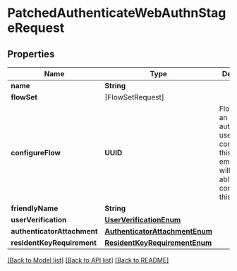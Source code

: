# PatchedAuthenticateWebAuthnStageRequest

## Properties
Name | Type | Description | Notes
------------ | ------------- | ------------- | -------------
**name** | **String** |  | [optional] 
**flowSet** | [FlowSetRequest] |  | [optional] 
**configureFlow** | **UUID** | Flow used by an authenticated user to configure this Stage. If empty, user will not be able to configure this stage. | [optional] 
**friendlyName** | **String** |  | [optional] 
**userVerification** | [**UserVerificationEnum**](UserVerificationEnum.md) |  | [optional] 
**authenticatorAttachment** | [**AuthenticatorAttachmentEnum**](AuthenticatorAttachmentEnum.md) |  | [optional] 
**residentKeyRequirement** | [**ResidentKeyRequirementEnum**](ResidentKeyRequirementEnum.md) |  | [optional] 

[[Back to Model list]](../README.md#documentation-for-models) [[Back to API list]](../README.md#documentation-for-api-endpoints) [[Back to README]](../README.md)


